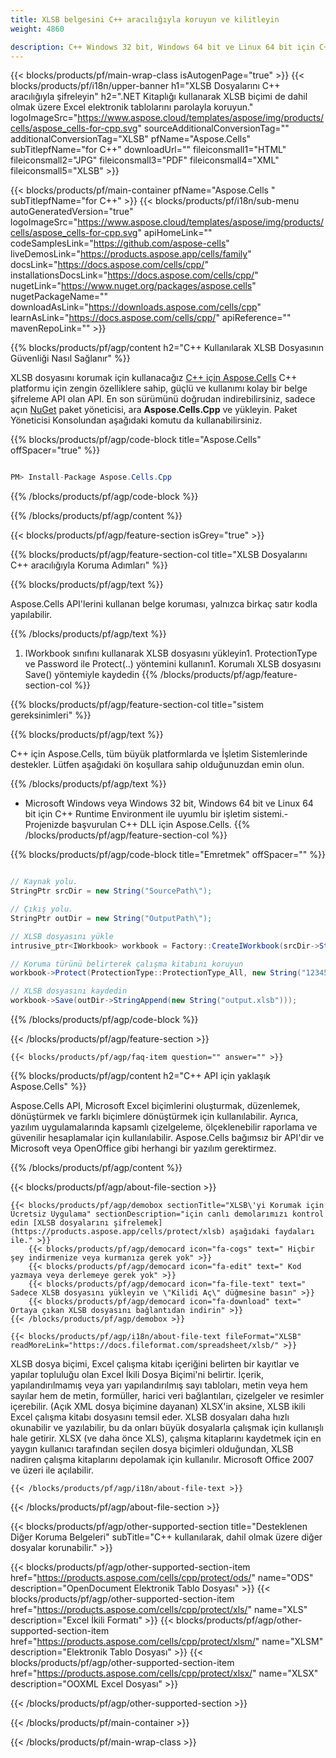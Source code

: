 ```yaml
---
title: XLSB belgesini C++ aracılığıyla koruyun ve kilitleyin 
weight: 4860

description: C++ Windows 32 bit, Windows 64 bit ve Linux 64 bit için C++ Runtime Environment'da parola kullanarak XLSB dosyasını kilitlemek için örnek kod.
---
```

{{< blocks/products/pf/main-wrap-class isAutogenPage="true" >}}
{{< blocks/products/pf/i18n/upper-banner h1="XLSB Dosyalarını C++ aracılığıyla şifreleyin" h2=".NET Kitaplığı kullanarak XLSB biçimi de dahil olmak üzere Excel elektronik tablolarını parolayla koruyun." logoImageSrc="https://www.aspose.cloud/templates/aspose/img/products/cells/aspose_cells-for-cpp.svg" sourceAdditionalConversionTag="" additionalConversionTag="XLSB" pfName="Aspose.Cells" subTitlepfName="for C++" downloadUrl="" fileiconsmall1="HTML" fileiconsmall2="JPG" fileiconsmall3="PDF" fileiconsmall4="XML" fileiconsmall5="XLSB" >}}

{{< blocks/products/pf/main-container pfName="Aspose.Cells " subTitlepfName="for C++" >}}
{{< blocks/products/pf/i18n/sub-menu autoGeneratedVersion="true" logoImageSrc="https://www.aspose.cloud/templates/aspose/img/products/cells/aspose_cells-for-cpp.svg" apiHomeLink="" codeSamplesLink="https://github.com/aspose-cells" liveDemosLink="https://products.aspose.app/cells/family" docsLink="https://docs.aspose.com/cells/cpp/" installationsDocsLink="https://docs.aspose.com/cells/cpp/" nugetLink="https://www.nuget.org/packages/aspose.cells" nugetPackageName="" downloadAsLink="https://downloads.aspose.com/cells/cpp" learnAsLink="https://docs.aspose.com/cells/cpp/" apiReference="" mavenRepoLink="" >}}

{{% blocks/products/pf/agp/content h2="C++ Kullanılarak XLSB Dosyasının Güvenliği Nasıl Sağlanır" %}}

 XLSB dosyasını korumak için kullanacağız
 [C++ için Aspose.Cells](https://products.aspose.com/cells/cpp) 
 C++ platformu için zengin özelliklere sahip, güçlü ve kullanımı kolay bir belge şifreleme API olan API. En son sürümünü doğrudan indirebilirsiniz, sadece açın
 [NuGet](https://www.nuget.org/packages/aspose.cells) 
 paket yöneticisi, ara
 **Aspose.Cells.Cpp** 
 ve yükleyin. Paket Yöneticisi Konsolundan aşağıdaki komutu da kullanabilirsiniz.

{{% blocks/products/pf/agp/code-block title="Aspose.Cells" offSpacer="true" %}}

```cs

PM> Install-Package Aspose.Cells.Cpp


```

{{% /blocks/products/pf/agp/code-block %}}

{{% /blocks/products/pf/agp/content %}}

{{< blocks/products/pf/agp/feature-section isGrey="true" >}}

{{% blocks/products/pf/agp/feature-section-col title="XLSB Dosyalarını C++ aracılığıyla Koruma Adımları" %}}

{{% blocks/products/pf/agp/text %}}

 Aspose.Cells API'lerini kullanan belge koruması, yalnızca birkaç satır kodla yapılabilir.

{{% /blocks/products/pf/agp/text %}}

1. IWorkbook sınıfını kullanarak XLSB dosyasını yükleyin1. ProtectionType ve Password ile Protect(..) yöntemini kullanın1. Korumalı XLSB dosyasını Save() yöntemiyle kaydedin
{{% /blocks/products/pf/agp/feature-section-col %}}

{{% blocks/products/pf/agp/feature-section-col title="sistem gereksinimleri" %}}

{{% blocks/products/pf/agp/text %}}

 C++ için Aspose.Cells, tüm büyük platformlarda ve İşletim Sistemlerinde destekler. Lütfen aşağıdaki ön koşullara sahip olduğunuzdan emin olun.

{{% /blocks/products/pf/agp/text %}}

- Microsoft Windows veya Windows 32 bit, Windows 64 bit ve Linux 64 bit için C++ Runtime Environment ile uyumlu bir işletim sistemi.- Projenizde başvurulan C++ DLL için Aspose.Cells.
{{% /blocks/products/pf/agp/feature-section-col %}}

{{% blocks/products/pf/agp/code-block title="Emretmek" offSpacer="" %}}

```cs

// Kaynak yolu.
StringPtr srcDir = new String("SourcePath\");

// Çıkış yolu.
StringPtr outDir = new String("OutputPath\");

// XLSB dosyasını yükle
intrusive_ptr<IWorkbook> workbook = Factory::CreateIWorkbook(srcDir->StringAppend(new String("sourceFile.xlsb")));

// Koruma türünü belirterek çalışma kitabını koruyun
workbook->Protect(ProtectionType::ProtectionType_All, new String("12345"));

// XLSB dosyasını kaydedin
workbook->Save(outDir->StringAppend(new String("output.xlsb")));


```

{{% /blocks/products/pf/agp/code-block %}}

{{< /blocks/products/pf/agp/feature-section >}}

    {{< blocks/products/pf/agp/faq-item question="" answer="" >}}
 

<!-- aboutfile Starts -->

{{% blocks/products/pf/agp/content h2="C++ API için yaklaşık Aspose.Cells" %}}

 Aspose.Cells API, Microsoft Excel biçimlerini oluşturmak, düzenlemek, dönüştürmek ve farklı biçimlere dönüştürmek için kullanılabilir. Ayrıca, yazılım uygulamalarında kapsamlı çizelgeleme, ölçeklenebilir raporlama ve güvenilir hesaplamalar için kullanılabilir. Aspose.Cells bağımsız bir API'dir ve Microsoft veya OpenOffice gibi herhangi bir yazılım gerektirmez.  



{{% /blocks/products/pf/agp/content %}}

{{< blocks/products/pf/agp/about-file-section >}}

    {{< blocks/products/pf/agp/demobox sectionTitle="XLSB\'yi Korumak için Ücretsiz Uygulama" sectionDescription="için canlı demolarımızı kontrol edin [XLSB dosyalarını şifrelemek](https://products.aspose.app/cells/protect/xlsb) aşağıdaki faydaları ile." >}}
        {{< blocks/products/pf/agp/democard icon="fa-cogs" text=" Hiçbir şey indirmenize veya kurmanıza gerek yok" >}}
        {{< blocks/products/pf/agp/democard icon="fa-edit" text=" Kod yazmaya veya derlemeye gerek yok" >}}
        {{< blocks/products/pf/agp/democard icon="fa-file-text" text=" Sadece XLSB dosyasını yükleyin ve \"Kilidi Aç\" düğmesine basın" >}}
        {{< blocks/products/pf/agp/democard icon="fa-download" text=" Ortaya çıkan XLSB dosyasını bağlantıdan indirin" >}}
    {{< /blocks/products/pf/agp/demobox >}}

    {{< blocks/products/pf/agp/i18n/about-file-text fileFormat="XLSB" readMoreLink="https://docs.fileformat.com/spreadsheet/xlsb/" >}}
XLSB dosya biçimi, Excel çalışma kitabı içeriğini belirten bir kayıtlar ve yapılar topluluğu olan Excel İkili Dosya Biçimi'ni belirtir. İçerik, yapılandırılmamış veya yarı yapılandırılmış sayı tabloları, metin veya hem sayılar hem de metin, formüller, harici veri bağlantıları, çizelgeler ve resimler içerebilir. (Açık XML dosya biçimine dayanan) XLSX'in aksine, XLSB ikili Excel çalışma kitabı dosyasını temsil eder. XLSB dosyaları daha hızlı okunabilir ve yazılabilir, bu da onları büyük dosyalarla çalışmak için kullanışlı hale getirir. XLSX (ve daha önce XLS), çalışma kitaplarını kaydetmek için en yaygın kullanıcı tarafından seçilen dosya biçimleri olduğundan, XLSB nadiren çalışma kitaplarını depolamak için kullanılır. Microsoft Office 2007 ve üzeri ile açılabilir.

    {{< /blocks/products/pf/agp/i18n/about-file-text >}}

{{< /blocks/products/pf/agp/about-file-section >}}

<!-- aboutfile Ends -->

{{< blocks/products/pf/agp/other-supported-section title="Desteklenen Diğer Koruma Belgeleri" subTitle="C++ kullanılarak, dahil olmak üzere diğer dosyalar korunabilir." >}}

{{< blocks/products/pf/agp/other-supported-section-item href="https://products.aspose.com/cells/cpp/protect/ods/" name="ODS" description="OpenDocument Elektronik Tablo Dosyası" >}}
{{< blocks/products/pf/agp/other-supported-section-item href="https://products.aspose.com/cells/cpp/protect/xls/" name="XLS" description="Excel İkili Formatı" >}}
{{< blocks/products/pf/agp/other-supported-section-item href="https://products.aspose.com/cells/cpp/protect/xlsm/" name="XLSM" description="Elektronik Tablo Dosyası" >}}
{{< blocks/products/pf/agp/other-supported-section-item href="https://products.aspose.com/cells/cpp/protect/xlsx/" name="XLSX" description="OOXML Excel Dosyası" >}}

{{< /blocks/products/pf/agp/other-supported-section >}}

{{< /blocks/products/pf/main-container >}}
    
{{< /blocks/products/pf/main-wrap-class >}}
